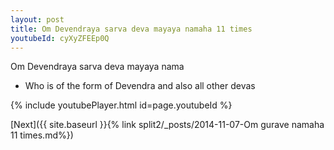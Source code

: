 ```yaml
---
layout: post
title: Om Devendraya sarva deva mayaya namaha 11 times
youtubeId: cyXyZFEEp0Q
---
```

 
 
Om Devendraya sarva deva mayaya nama 
 
 -  Who is of the form of Devendra and also all other devas 
 
  
 
  
 
 
 
 
 
 


{% include youtubePlayer.html id=page.youtubeId %}
 
[Next]({{ site.baseurl }}{% link  split2/_posts/2014-11-07-Om gurave namaha 11 times.md%})
 
